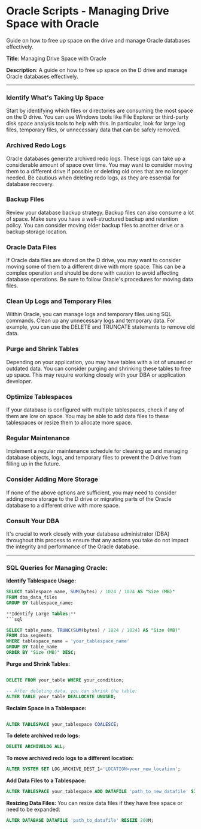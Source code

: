 # Oracle Scripts - Managing Drive Space with Oracle
Guide on how to free up space on the drive and manage Oracle databases effectively.

**Title**: Managing Drive Space with Oracle

**Description**: A guide on how to free up space on the D drive and manage Oracle databases effectively.

---

### Identify What's Taking Up Space

Start by identifying which files or directories are consuming the most space on the D drive. You can use Windows tools like File Explorer or third-party disk space analysis tools to help with this. In particular, look for large log files, temporary files, or unnecessary data that can be safely removed.

### Archived Redo Logs

Oracle databases generate archived redo logs. These logs can take up a considerable amount of space over time. You may want to consider moving them to a different drive if possible or deleting old ones that are no longer needed. Be cautious when deleting redo logs, as they are essential for database recovery.

### Backup Files

Review your database backup strategy. Backup files can also consume a lot of space. Make sure you have a well-structured backup and retention policy. You can consider moving older backup files to another drive or a backup storage location.

### Oracle Data Files

If Oracle data files are stored on the D drive, you may want to consider moving some of them to a different drive with more space. This can be a complex operation and should be done with caution to avoid affecting database operations. Be sure to follow Oracle's procedures for moving data files.

### Clean Up Logs and Temporary Files

Within Oracle, you can manage logs and temporary files using SQL commands. Clean up any unnecessary logs and temporary data. For example, you can use the DELETE and TRUNCATE statements to remove old data.

### Purge and Shrink Tables

Depending on your application, you may have tables with a lot of unused or outdated data. You can consider purging and shrinking these tables to free up space. This may require working closely with your DBA or application developer.

### Optimize Tablespaces

If your database is configured with multiple tablespaces, check if any of them are low on space. You may be able to add data files to these tablespaces or resize them to allocate more space.

### Regular Maintenance

Implement a regular maintenance schedule for cleaning up and managing database objects, logs, and temporary files to prevent the D drive from filling up in the future.

### Consider Adding More Storage

If none of the above options are sufficient, you may need to consider adding more storage to the D drive or migrating parts of the Oracle database to a different drive with more space.

### Consult Your DBA

It's crucial to work closely with your database administrator (DBA) throughout this process to ensure that any actions you take do not impact the integrity and performance of the Oracle database.

---

### SQL Queries for Managing Oracle:

**Identify Tablespace Usage:**

```sql
SELECT tablespace_name, SUM(bytes) / 1024 / 1024 AS "Size (MB)"
FROM dba_data_files
GROUP BY tablespace_name;

**Identify Large Tables:**
```sql

SELECT table_name, TRUNC(SUM(bytes) / 1024 / 1024) AS "Size (MB)"
FROM dba_segments
WHERE tablespace_name = 'your_tablespace_name'
GROUP BY table_name
ORDER BY "Size (MB)" DESC;

```

**Purge and Shrink Tables:**
```sql

DELETE FROM your_table WHERE your_condition;

-- After deleting data, you can shrink the table:
ALTER TABLE your_table DEALLOCATE UNUSED;


```

**Reclaim Space in a Tablespace:**
```sql

ALTER TABLESPACE your_tablespace COALESCE;

```

**To delete archived redo logs:**
```sql
DELETE ARCHIVELOG ALL;

```

**To move archived redo logs to a different location:**
```sql
ALTER SYSTEM SET LOG_ARCHIVE_DEST_1='LOCATION=your_new_location';
```
**Add Data Files to a Tablespace:**
```sql
ALTER TABLESPACE your_tablespace ADD DATAFILE 'path_to_new_datafile' SIZE 100M;
```

**Resizing Data Files:**
You can resize data files if they have free space or need to be expanded:

```sql
ALTER DATABASE DATAFILE 'path_to_datafile' RESIZE 200M;
```
